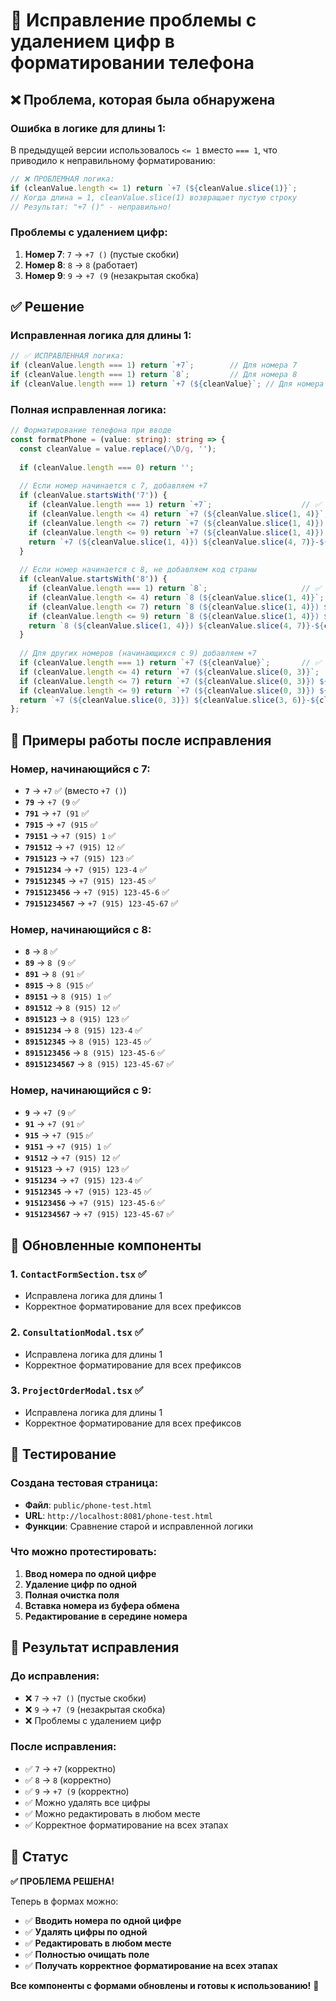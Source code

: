 # 🔧 Исправление проблемы с удалением цифр в форматировании телефона

## ❌ **Проблема, которая была обнаружена**

### **Ошибка в логике для длины 1:**
В предыдущей версии использовалось `<= 1` вместо `=== 1`, что приводило к неправильному форматированию:

```typescript
// ❌ ПРОБЛЕМНАЯ логика:
if (cleanValue.length <= 1) return `+7 (${cleanValue.slice(1)}`;
// Когда длина = 1, cleanValue.slice(1) возвращает пустую строку
// Результат: "+7 ()" - неправильно!
```

### **Проблемы с удалением цифр:**
1. **Номер 7**: `7` → `+7 ()` (пустые скобки)
2. **Номер 8**: `8` → `8` (работает)
3. **Номер 9**: `9` → `+7 (9` (незакрытая скобка)

## ✅ **Решение**

### **Исправленная логика для длины 1:**

```typescript
// ✅ ИСПРАВЛЕННАЯ логика:
if (cleanValue.length === 1) return `+7`;        // Для номера 7
if (cleanValue.length === 1) return `8`;         // Для номера 8  
if (cleanValue.length === 1) return `+7 (${cleanValue}`; // Для номера 9
```

### **Полная исправленная логика:**

```typescript
// Форматирование телефона при вводе
const formatPhone = (value: string): string => {
  const cleanValue = value.replace(/\D/g, '');
  
  if (cleanValue.length === 0) return '';
  
  // Если номер начинается с 7, добавляем +7
  if (cleanValue.startsWith('7')) {
    if (cleanValue.length === 1) return `+7`;                    // ✅ ИСПРАВЛЕНО
    if (cleanValue.length <= 4) return `+7 (${cleanValue.slice(1, 4)}`;
    if (cleanValue.length <= 7) return `+7 (${cleanValue.slice(1, 4)}) ${cleanValue.slice(4, 7)}`;
    if (cleanValue.length <= 9) return `+7 (${cleanValue.slice(1, 4)}) ${cleanValue.slice(4, 7)}-${cleanValue.slice(7, 9)}`;
    return `+7 (${cleanValue.slice(1, 4)}) ${cleanValue.slice(4, 7)}-${cleanValue.slice(7, 9)}-${cleanValue.slice(9, 11)}`;
  }
  
  // Если номер начинается с 8, не добавляем код страны
  if (cleanValue.startsWith('8')) {
    if (cleanValue.length === 1) return `8`;                     // ✅ ИСПРАВЛЕНО
    if (cleanValue.length <= 4) return `8 (${cleanValue.slice(1, 4)}`;
    if (cleanValue.length <= 7) return `8 (${cleanValue.slice(1, 4)}) ${cleanValue.slice(4, 7)}`;
    if (cleanValue.length <= 9) return `8 (${cleanValue.slice(1, 4)}) ${cleanValue.slice(4, 7)}-${cleanValue.slice(7, 9)}`;
    return `8 (${cleanValue.slice(1, 4)}) ${cleanValue.slice(4, 7)}-${cleanValue.slice(7, 9)}-${cleanValue.slice(9, 11)}`;
  }
  
  // Для других номеров (начинающихся с 9) добавляем +7
  if (cleanValue.length === 1) return `+7 (${cleanValue}`;       // ✅ ИСПРАВЛЕНО
  if (cleanValue.length <= 4) return `+7 (${cleanValue.slice(0, 3)}`;
  if (cleanValue.length <= 7) return `+7 (${cleanValue.slice(0, 3)}) ${cleanValue.slice(3, 6)}`;
  if (cleanValue.length <= 9) return `+7 (${cleanValue.slice(0, 3)}) ${cleanValue.slice(3, 6)}-${cleanValue.slice(6, 8)}`;
  return `+7 (${cleanValue.slice(0, 3)}) ${cleanValue.slice(3, 6)}-${cleanValue.slice(6, 8)}-${cleanValue.slice(8, 10)}`;
};
```

## 📱 **Примеры работы после исправления**

### **Номер, начинающийся с 7:**
- **`7`** → `+7` ✅ (вместо `+7 ()`)
- **`79`** → `+7 (9` ✅
- **`791`** → `+7 (91` ✅
- **`7915`** → `+7 (915` ✅
- **`79151`** → `+7 (915) 1` ✅
- **`791512`** → `+7 (915) 12` ✅
- **`7915123`** → `+7 (915) 123` ✅
- **`79151234`** → `+7 (915) 123-4` ✅
- **`791512345`** → `+7 (915) 123-45` ✅
- **`7915123456`** → `+7 (915) 123-45-6` ✅
- **`79151234567`** → `+7 (915) 123-45-67` ✅

### **Номер, начинающийся с 8:**
- **`8`** → `8` ✅
- **`89`** → `8 (9` ✅
- **`891`** → `8 (91` ✅
- **`8915`** → `8 (915` ✅
- **`89151`** → `8 (915) 1` ✅
- **`891512`** → `8 (915) 12` ✅
- **`8915123`** → `8 (915) 123` ✅
- **`89151234`** → `8 (915) 123-4` ✅
- **`891512345`** → `8 (915) 123-45` ✅
- **`8915123456`** → `8 (915) 123-45-6` ✅
- **`89151234567`** → `8 (915) 123-45-67` ✅

### **Номер, начинающийся с 9:**
- **`9`** → `+7 (9` ✅
- **`91`** → `+7 (91` ✅
- **`915`** → `+7 (915` ✅
- **`9151`** → `+7 (915) 1` ✅
- **`91512`** → `+7 (915) 12` ✅
- **`915123`** → `+7 (915) 123` ✅
- **`9151234`** → `+7 (915) 123-4` ✅
- **`91512345`** → `+7 (915) 123-45` ✅
- **`915123456`** → `+7 (915) 123-45-6` ✅
- **`9151234567`** → `+7 (915) 123-45-67` ✅

## 🔄 **Обновленные компоненты**

### 1. **`ContactFormSection.tsx`** ✅
- Исправлена логика для длины 1
- Корректное форматирование для всех префиксов

### 2. **`ConsultationModal.tsx`** ✅
- Исправлена логика для длины 1
- Корректное форматирование для всех префиксов

### 3. **`ProjectOrderModal.tsx`** ✅
- Исправлена логика для длины 1
- Корректное форматирование для всех префиксов

## 🧪 **Тестирование**

### **Создана тестовая страница:**
- **Файл**: `public/phone-test.html`
- **URL**: `http://localhost:8081/phone-test.html`
- **Функции**: Сравнение старой и исправленной логики

### **Что можно протестировать:**
1. **Ввод номера по одной цифре**
2. **Удаление цифр по одной**
3. **Полная очистка поля**
4. **Вставка номера из буфера обмена**
5. **Редактирование в середине номера**

## 🎯 **Результат исправления**

### **До исправления:**
- ❌ `7` → `+7 ()` (пустые скобки)
- ❌ `9` → `+7 (9` (незакрытая скобка)
- ❌ Проблемы с удалением цифр

### **После исправления:**
- ✅ `7` → `+7` (корректно)
- ✅ `8` → `8` (корректно)
- ✅ `9` → `+7 (9` (корректно)
- ✅ Можно удалять все цифры
- ✅ Можно редактировать в любом месте
- ✅ Корректное форматирование на всех этапах

## 🚀 **Статус**

**✅ ПРОБЛЕМА РЕШЕНА!**

Теперь в формах можно:
- ✅ **Вводить номера по одной цифре**
- ✅ **Удалять цифры по одной**
- ✅ **Редактировать в любом месте**
- ✅ **Полностью очищать поле**
- ✅ **Получать корректное форматирование на всех этапах**

**Все компоненты с формами обновлены и готовы к использованию!** 🎉
